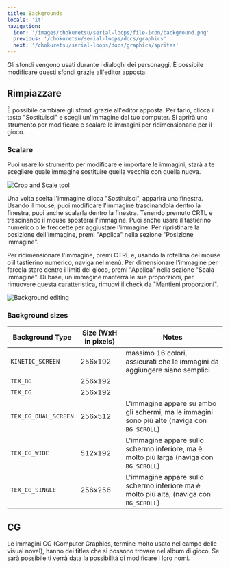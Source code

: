 ```yaml
---
title: Backgrounds
locale: 'it'
navigation:
  icon: '/images/chokuretsu/serial-loops/file-icon/background.png'
  previous: '/chokuretsu/serial-loops/docs/graphics'
  next: '/chokuretsu/serial-loops/docs/graphics/sprites'
---
```


Gli sfondi vengono usati durante i dialoghi dei personaggi. È possibile modificare questi sfondi grazie all'editor apposta.

## Rimpiazzare
È possibile cambiare gli sfondi grazie all'editor apposta. Per farlo, clicca il tasto "Sostituisci" e scegli un'immagine dal tuo computer. Si aprirà uno strumento
per modificare e scalare le immagini per ridimensionarle per il gioco.

### Scalare
Puoi usare lo strumento per modificare e importare le immagini, starà a te scegliere quale immagine sostituire quella vecchia con quella nuova.

![Crop and Scale tool](/images/chokuretsu/serial-loops/crop-and-scale.png)

Una volta scelta l'immagine clicca "Sostituisci", apparirà una finestra. Usando il mouse, puoi modificare l'immagine trascinandola dentro la finestra, puoi anche scalarla dentro la finestra. Tenendo premuto CRTL e trascinando il mouse sposterai l'immagine. Puoi anche usare il tastierino numerico o le freccette per aggiustare l'immagine. Per ripristinare la posizione dell'immagine, premi "Applica" nella sezione "Posizione immagine".

Per ridimensionare l'immagine, premi CTRL e, usando la rotellina del mouse o il tastierino numerico, naviga nel menù. Per dimensionare l'immagine per farcela stare dentro i limiti del gioco, premi "Applica" nella sezione "Scala immagine". Di base, un'immagine manterrà le sue proporzioni, per rimuovere questa
caratteristica, rimuovi il check da "Mantieni proporzioni".

![Background editing](/images/chokuretsu/serial-loops/background-editing.png)

### Background sizes
| Background Type      | Size (WxH in pixels) | Notes                                                                                                  |
|----------------------|----------------------|--------------------------------------------------------------------------------------------------------|
| `KINETIC_SCREEN`     | 256x192              | massimo 16 colori, assicurati che le immagini da aggiungere siano semplici                                         |
| `TEX_BG`             | 256x192              |                                                                                                        |
| `TEX_CG`             | 256x192              |                                                                                                        |
| `TEX_CG_DUAL_SCREEN` | 256x512              | L'immagine appare su ambo gli schermi, ma le immagini sono più alte (naviga con `BG_SCROLL`) |
| `TEX_CG_WIDE`        | 512x192              | L'immagine appare sullo schermo inferiore, ma è molto più larga (naviga con `BG_SCROLL`)                   |
| `TEX_CG_SINGLE`      | 256x256              | L'immagine appare sullo schermo inferiore ma è molto più alta, (naviga con `BG_SCROLL`)                  |

## CG
Le immagini CG (Computer Graphics, termine molto usato nel campo delle visual novel), hanno dei titles che si possono trovare nel album di gioco. Se sarà possibile ti verrà data la possibilità di modificare i loro nomi.